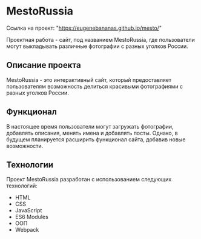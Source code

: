 # MestoRussia
Ссылка на проект: "https://eugenebananas.github.io/mesto/"

Проектная работа - сайт, под названием MestoRussia, где пользователи могут выкладывать различные фотографии с разных уголков России.

## Описание проекта

MestoRussia - это интерактивный сайт, который предоставляет пользователям возможность делиться красивыми фотографиями с разных уголков России.

## Функционал

В настоящее время пользователи могут загружать фотографии, добавлять описания, менять имена и добавлять посты. Однако, в будущем планируется расширить функционал сайта, добавив новые возможности.

## Технологии

Проект MestoRussia разработан с использованием следующих технологий:

- HTML
- CSS
- JavaScript
- ES6 Modules
- ООП
- Webpack